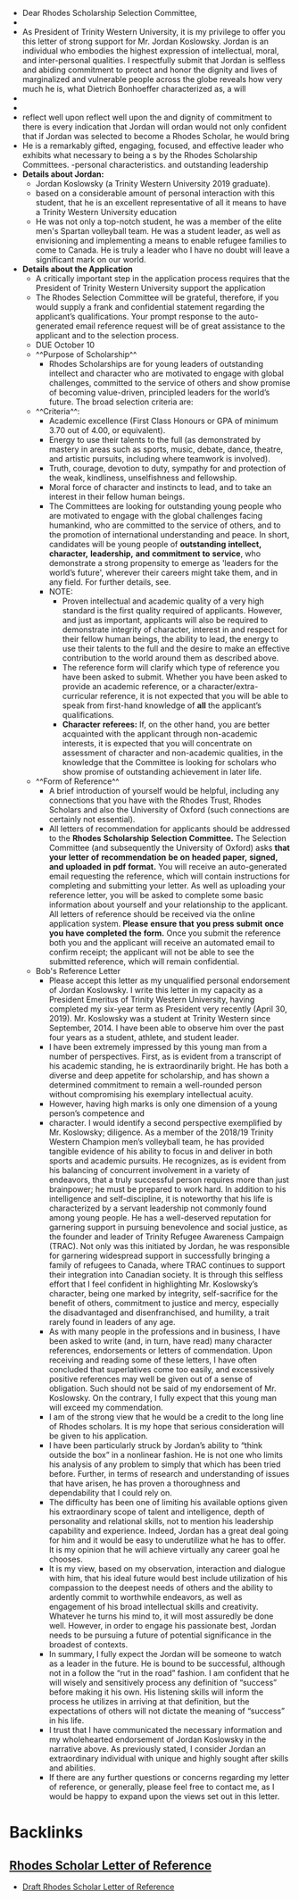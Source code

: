 - Dear Rhodes Scholarship Selection Committee, 
- 
- As President of Trinity Western University, it is my privilege to offer you this letter of strong support for Mr. Jordan Koslowsky. Jordan is an individual who embodies the highest expression of intellectual, moral, and inter-personal qualities. I respectfully submit that Jordan is  selfless and abiding commitment to protect and honor the dignity and lives of marginalized and vulnerable people across the globe reveals how very much he is, what Dietrich Bonhoeffer characterized as, a will 
- 
- 
- reflect well upon  reflect well upon the  and dignity of commitment to there is every indication that Jordan will ordan would not only  confident that if Jordan was selected to become a Rhodes Scholar, he would bring 
- He is a remarkably gifted, engaging, focused, and effective leader who exhibits  what necessary to being a s by the Rhodes Scholarship Committees. -personal characteristics. and outstanding leadership 
- **Details about Jordan:**
    - Jordan Koslowsky (a Trinity Western University 2019 graduate).
    - based on a considerable amount of personal interaction with this student, that he is an excellent representative of all it means to have a Trinity Western University education
    - He was not only a top-notch student, he was a member of the elite men's Spartan volleyball team. He was a student leader, as well as envisioning and implementing a means to enable refugee families to come to Canada. He is truly a leader who I have no doubt will leave a significant mark on our world.
- **Details about the Application**
    - A critically important step in the application process requires that the President of Trinity Western University support the application
    - The Rhodes Selection Committee will be grateful, therefore, if you would supply a frank and confidential statement regarding the applicant’s qualifications. Your prompt response to the auto-generated email reference request will be of great assistance to the applicant and to the selection process.
    - DUE October 10
    - ^^Purpose of Scholarship^^
        - Rhodes Scholarships are for young leaders of outstanding intellect and character who are motivated to engage with global challenges, committed to the service of others and show promise of becoming value-driven, principled leaders for the world’s future. The broad selection criteria are:
    - ^^Criteria^^:
        - Academic excellence (First Class Honours or GPA of minimum 3.70 out of 4.00, or equivalent).
        - Energy to use their talents to the full (as demonstrated by mastery in areas such as sports, music, debate, dance, theatre, and artistic pursuits, including where teamwork is involved).
        - Truth, courage, devotion to duty, sympathy for and protection of the weak, kindliness, unselfishness and fellowship.
        - Moral force of character and instincts to lead, and to take an interest in their fellow human beings.
        - The Committees are looking for outstanding young people who are motivated to engage with the global challenges facing humankind, who are committed to the service of others, and to the promotion of international understanding and peace. In short, candidates will be young people of **outstanding** **intellect,** **character,** **leadership,** **and** **commitment** **to** **service**, who demonstrate a strong propensity to emerge as 'leaders for the world’s future', wherever their careers might take them, and in any field. For further details, see.
        - NOTE:
            - Proven intellectual and academic quality of a very high standard is the first quality required of applicants. However, and just as important, applicants will also be required to demonstrate integrity of character, interest in and respect for their fellow human beings, the ability to lead, the energy to use their talents to the full and the desire to make an effective contribution to the world around them as described above.
            - The reference form will clarify which type of reference you have been asked to submit. Whether you have been asked to provide an academic reference, or a character/extra-curricular reference, it is not expected that you will be able to speak from first-hand knowledge of __all__ the applicant’s qualifications.
            - **Character** **referees:** If, on the other hand, you are better acquainted with the applicant through non-academic interests, it is expected that you will concentrate on assessment of character and non-academic qualities, in the knowledge that the Committee is looking for scholars who show promise of outstanding achievement in later life.
    - ^^Form of Reference^^
        - A brief introduction of yourself would be helpful, including any connections that you have with the Rhodes Trust, Rhodes Scholars and also the University of Oxford (such connections are certainly not essential).
        - All letters of recommendation for applicants should be addressed to the __Rhodes__ __Scholarship__ __Selection__ __Committee.__ The Selection Committee (and subsequently the University of Oxford) asks **that** **your** **letter** **of** **recommendation** **be** **on** **headed** **paper,** **signed,** **and** **uploaded** **in** **pdf** **format.** You will receive an auto-generated email requesting the reference, which will contain instructions for completing and submitting your letter. As well as uploading your reference letter, you will be asked to complete some basic information about yourself and your relationship to the applicant. All letters of reference should be received via the online application system. **Please** **ensure** **that** **you** **press** **submit** **once** **you** **have** **completed** **the** **form.** Once you submit the reference both you and the applicant will receive an automated email to confirm receipt; the applicant will not be able to see the submitted reference, which will remain confidential.
    - Bob's Reference Letter
        - Please accept this letter as my unqualified personal endorsement of Jordan Koslowsky. I write this letter in my capacity as a President Emeritus of Trinity Western University, having completed my six-year term as President very recently (April 30, 2019). Mr. Koslowsky was a student at Trinity Western since September, 2014. I have been able to observe him over the past four years as a student, athlete, and student leader.
        - I have been extremely impressed by this young man from a number of perspectives. First, as is evident from a transcript of his academic standing, he is extraordinarily bright. He has both a diverse and deep appetite for scholarship, and has shown a determined commitment to remain a well-rounded person without compromising his exemplary intellectual acuity.
        - However, having high marks is only one dimension of a young person’s competence and
        - character. I would identify a second perspective exemplified by Mr. Koslowsky; diligence. As a member of the 2018/19 Trinity Western Champion men’s volleyball team, he has provided tangible evidence of his ability to focus in and deliver in both sports and academic pursuits. He recognizes, as is evident from his balancing of concurrent involvement in a variety of endeavors, that a truly successful person requires more than just brainpower; he must be prepared to work hard. In addition to his intelligence and self-discipline, it is noteworthy that his life is characterized by a servant leadership not commonly found among young people. He has a well-deserved reputation for garnering support in pursuing benevolence and social justice, as the founder and leader of Trinity Refugee Awareness Campaign (TRAC). Not only was this initiated by Jordan, he was responsible for garnering widespread support in successfully bringing a family of refugees to Canada, where TRAC continues to support their integration into Canadian society. It is through this selfless effort that I feel confident in highlighting Mr. Koslowsky’s character, being one marked by integrity, self-sacrifice for the benefit of others, commitment to justice and mercy, especially the disadvantaged and disenfranchised, and humility, a trait rarely found in leaders of any age.
        - As with many people in the professions and in business, I have been asked to write (and, in turn, have read) many character references, endorsements or letters of commendation. Upon receiving and reading some of these letters, I have often concluded that superlatives come too easily, and excessively positive references may well be given out of a sense of obligation. Such should not be said of my endorsement of Mr. Koslowsky. On the contrary, I fully expect that this young man will exceed my commendation.
        - I am of the strong view that he would be a credit to the long line of Rhodes scholars. It is my hope that serious consideration will be given to his application.
        - I have been particularly struck by Jordan’s ability to “think outside the box” in a nonlinear fashion. He is not one who limits his analysis of any problem to simply that which has been tried before. Further, in terms of research and understanding of issues that have arisen, he has proven a thoroughness and dependability that I could rely on.
        - The difficulty has been one of limiting his available options given his extraordinary scope of talent and intelligence, depth of personality and relational skills, not to mention his leadership capability and experience. Indeed, Jordan has a great deal going for him and it would be easy to underutilize what he has to offer. It is my opinion that he will achieve virtually any career goal he chooses.
        - It is my view, based on my observation, interaction and dialogue with him, that his ideal future would best include utilization of his compassion to the deepest needs of others and the ability to ardently commit to worthwhile endeavors, as well as engagement of his broad intellectual skills and creativity. Whatever he turns his mind to, it will most assuredly be done well. However, in order to engage his passionate best, Jordan needs to be pursuing a future of potential significance in the broadest of contexts.
        - In summary, I fully expect the Jordan will be someone to watch as a leader in the future. He is bound to be successful, although not in a follow the “rut in the road” fashion. I am confident that he will wisely and sensitively process any definition of “success” before making it his own. His listening skills will inform the process he utilizes in arriving at that definition, but the expectations of others will not dictate the meaning of “success” in his life.
        - I trust that I have communicated the necessary information and my wholehearted endorsement of Jordan Koslowsky in the narrative above. As previously stated, I consider Jordan an extraordinary individual with unique and highly sought after skills and abilities.
        - If there are any further questions or concerns regarding my letter of reference, or generally, please feel free to contact me, as I would be happy to expand upon the views set out in this letter.

# Backlinks
## [Rhodes Scholar Letter of Reference](<Rhodes Scholar Letter of Reference.md>)
- [Draft Rhodes Scholar Letter of Reference](<Draft Rhodes Scholar Letter of Reference.md>)

